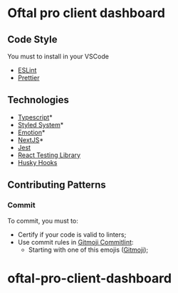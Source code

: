 # Oftal pro client dashboard

## Code Style

You must to install in your VSCode

- [ESLint](https://marketplace.visualstudio.com/items?itemName=dbaeumer.vscode-eslint)
- [Prettier](https://marketplace.visualstudio.com/items?itemName=esbenp.prettier-vscode)

## Technologies

- [Typescript](https://typescriptlang.org)\*
- [Styled System](https://styled-system.com)\*
- [Emotion](https://emotion.sh/docs/introduction)\*
- [NextJS](https://nextjs.org/docs/getting-started)\*
- [Jest](https://jestjs.io)
- [React Testing Library](https://testing-library.com)
- [Husky Hooks](https://github.com/typicode/husky#readme)

## Contributing Patterns

### Commit

To commit, you must to:

- Certify if your code is valid to linters;
- Use commit rules in [Gitmoji Commitlint](https://github.com/arvinxx/gitmoji-commit-workflow/tree/master/packages/commitlint-config#readme):
  - Starting with one of this emojis ([Gitmoji](https://gitmoji.dev));

# oftal-pro-client-dashboard
